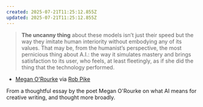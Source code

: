 ```yaml
---
created: 2025-07-21T11:25:12.855Z
updated: 2025-07-21T11:25:12.855Z
---
```

> **The uncanny thing** about these models isn’t just their speed but the way they imitate human interiority without embodying any of its values. That may be, from the humanist’s perspective, the most pernicious thing about A.I.: the way it simulates mastery and brings satisfaction to its user, who feels, at least fleetingly, as if she did the thing that the technology performed.

- [Megan O'Rourke](https://archive.md/jXjdJ#selection-643.0-645.359) via [Rob Pike](https://hachyderm.io/@robpike/114890812997654162)

From a thoughtful essay by the poet Megan O'Rourke on what AI means for creative writing, and thought more broadly.